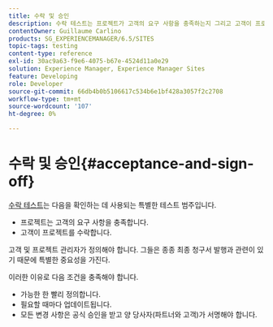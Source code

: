 ```yaml
---
title: 수락 및 승인
description: 수락 테스트는 프로젝트가 고객의 요구 사항을 충족하는지 그리고 고객이 프로젝트를 수락하는지 확인하는 데 사용되는 특별한 테스트 범주입니다
contentOwner: Guillaume Carlino
products: SG_EXPERIENCEMANAGER/6.5/SITES
topic-tags: testing
content-type: reference
exl-id: 30ac9a63-f9e6-4075-b67e-4524d11a0e29
solution: Experience Manager, Experience Manager Sites
feature: Developing
role: Developer
source-git-commit: 66db4b0b5106617c534b6e1bf428a3057f2c2708
workflow-type: tm+mt
source-wordcount: '107'
ht-degree: 0%

---
```


# 수락 및 승인{#acceptance-and-sign-off}

[수락 테스트](/help/sites-developing/planning.md)는 다음을 확인하는 데 사용되는 특별한 테스트 범주입니다.

* 프로젝트는 고객의 요구 사항을 충족합니다.
* 고객이 프로젝트를 수락합니다.

고객 및 프로젝트 관리자가 정의해야 합니다. 그들은 종종 최종 청구서 발행과 관련이 있기 때문에 특별한 중요성을 가진다.

이러한 이유로 다음 조건을 충족해야 합니다.

* 가능한 한 빨리 정의합니다.
* 필요할 때마다 업데이트됩니다.
* 모든 변경 사항은 공식 승인을 받고 양 당사자(파트너와 고객)가 서명해야 합니다.
